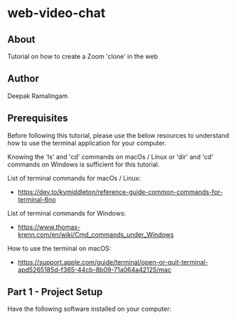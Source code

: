 # web-video-chat

## About

Tutorial on how to create a Zoom 'clone' in the web

## Author

Deepak Ramalingam

## Prerequisites

Before following this tutorial, please use the below resources to understand how to use the terminal application for your computer.

Knowing the 'ls' and 'cd' commands on macOs / Linux or 'dir' and 'cd' commands on Windows is sufficient for this tutorial.

List of terminal commands for macOs / Linux:
- https://dev.to/kymiddleton/reference-guide-common-commands-for-terminal-6no

List of terminal commands for Windows:
- https://www.thomas-krenn.com/en/wiki/Cmd_commands_under_Windows

How to use the terminal on macOS:
- https://support.apple.com/guide/terminal/open-or-quit-terminal-apd5265185d-f365-44cb-8b09-71a064a42125/mac

## Part 1 - Project Setup

Have the following software installed on your computer:
